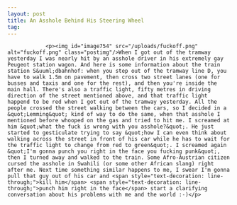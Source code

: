 ```yaml
---
layout: post
title: An Asshole Behind His Steering Wheel
tag: 
---
```



                <p><img id="image754" src="/uploads/fuckoff.png" alt="fuckoff.png" class="postimg"/>When I got out of the tramway yesterday I was nearly hit by an asshole driver in his extremely gay Peugeot station wagon. And here is some information about the train station S&uuml;dbahnhof: when you step out of the tramway line D, you have to walk 1.5m on pavement, then cross two street lanes (one for busses and taxis and one for the rest), and then you're inside the main hall. There's also a traffic light, fifty metres in driving direction of the street mentioned above, and that traffic light happend to be red when I got out of the tramway yesterday. All the people crossed the street walking between the cars, so I decided in a &quot;Lemming&quot; kind of way to do the same, when that asshole I mentioned before whooped on the gas and tried to hit me. I screamed at him &quot;what the fuck is wrong with you asshole?&quot;. He just started to gesticulate trying to say &quot;how I can even think about walking across the street in front of his car while he has to wait for the traffic light to change from red to green&quot;. I screamed again &quot;I'm gonna punch you right in the face you fucking punk&quot;, then I turned away and walked to the train. Some Afro-Austrian citizen cursed the asshole in Swahili (or some other African slang) right after me. Next time something similar happens to me, I swear I'm gonna pull that guy out of his car and <span style="text-decoration: line-through;">kill him</span> <span style="text-decoration: line-through;">punch him right in the face</span> start a clarifying conversation about his problems with me and the world :-)</p>
            
